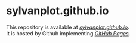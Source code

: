 # sylvanplot.github.io

This repository is available at *[sylvanplot.github.io](https://sylvanplot.github.io)*.  
It is hosted by Github implementing *[GitHub Pages](https://pages.github.com)*.
